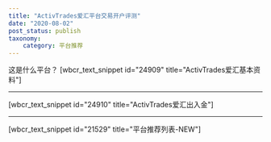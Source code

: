 ```yaml
---
title: "ActivTrades爱汇平台交易开户评测"
date: "2020-08-02"
post_status: publish
taxonomy:
    category: 平台推荐
---
```

这是什么平台？
[wbcr_text_snippet id="24909" title="ActivTrades爱汇基本资料"]

* * *

[wbcr_text_snippet id="24910" title="ActivTrades爱汇出入金"]

* * *

[wbcr_text_snippet id="21529" title="平台推荐列表-NEW"]
